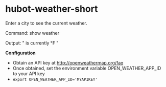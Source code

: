 # hubot-weather-short
Enter a city to see the current weather.

Command: show <city> weather

Output: "<city> is currently <temp>°F <slack emoji>"

**Configuration**
- Obtain an API key at http://openweathermap.org/faq
- Once obtained, set the environment variable OPEN_WEATHER_APP_ID to your API key
- `export OPEN_WEATHER_APP_ID='MYAPIKEY'`
